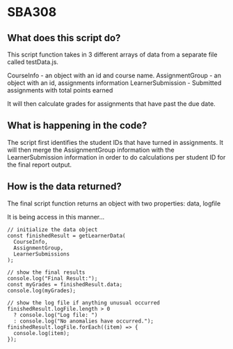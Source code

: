 # SBA308

## What does this script do?

This script function takes in 3 different arrays of data from a separate file called testData.js.

CourseInfo - an object with an id and course name.
AssignmentGroup - an object with an id, assignments information
LearnerSubmission - Submitted assignments with total points earned

It will then calculate grades for assignments that have past the due date.

## What is happening in the code?

The script first identifies the student IDs that have turned in assignments. It will then merge the AssignmentGroup information with the LearnerSubmission information in order to do calculations per student ID for the final report output.

## How is the data returned?

The final script function returns an object with two properties: data, logfile

It is being access in this manner...

```
// initialize the data object
const finishedResult = getLearnerData(
  CourseInfo,
  AssignmentGroup,
  LearnerSubmissions
);

// show the final results
console.log("Final Result:");
const myGrades = finishedResult.data;
console.log(myGrades);

// show the log file if anything unusual occurred
finishedResult.logFile.length > 0
  ? console.log("Log file: ")
  : console.log("No anomalies have occurred.");
finishedResult.logFile.forEach((item) => {
  console.log(item);
});
```
